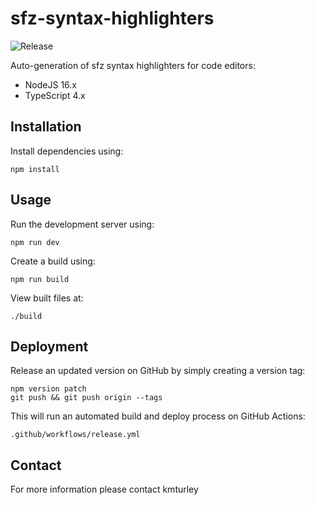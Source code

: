 # sfz-syntax-highlighters
![Release](https://github.com/kmturley/sfz-syntax-highlighters/workflows/Release/badge.svg)

Auto-generation of sfz syntax highlighters for code editors:

* NodeJS 16.x
* TypeScript 4.x


## Installation

Install dependencies using:

    npm install


## Usage

Run the development server using:

    npm run dev

Create a build using:

    npm run build

View built files at:

    ./build


## Deployment

Release an updated version on GitHub by simply creating a version tag:

    npm version patch
    git push && git push origin --tags

This will run an automated build and deploy process on GitHub Actions:

    .github/workflows/release.yml


## Contact

For more information please contact kmturley
